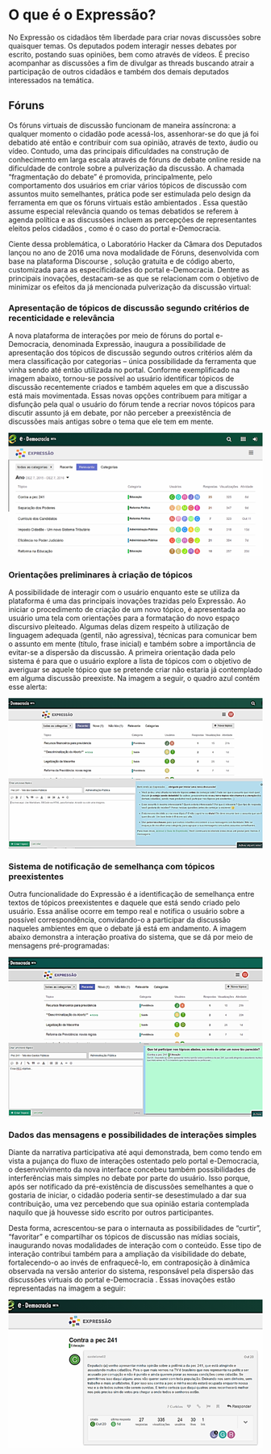 # O que é o Expressão?

No Expressão os cidadãos têm liberdade para criar novas discussões sobre quaisquer temas. Os deputados podem interagir nesses debates por escrito, postando suas opiniões, bem como através de vídeos. É preciso acompanhar as discussões a fim de divulgar as threads buscando atrair a participação de outros cidadãos e também dos demais deputados interessados na temática.

## Fóruns

Os fóruns virtuais de discussão funcionam de maneira assíncrona: a qualquer momento o cidadão pode acessá-los, assenhorar-se do que já foi debatido até então e contribuir com sua opinião, através de texto, áudio ou vídeo. 
Contudo, uma das principais dificuldades na construção de conhecimento em larga escala através de fóruns de debate online reside na dificuldade de controle sobre a pulverização da discussão. A chamada “fragmentação do debate” é promovida, principalmente, pelo comportamento dos usuários em criar vários tópicos de discussão com assuntos muito semelhantes, prática pode ser estimulada pelo design da ferramenta em que os fóruns virtuais estão ambientados . Essa questão assume especial relevância quando os temas debatidos se referem à agenda política e as discussões incluem as percepções de representantes eleitos pelos cidadãos , como é o caso do portal e-Democracia.

Ciente dessa problemática, o Laboratório Hacker da Câmara dos Deputados lançou no ano de 2016 uma nova modalidade de Fóruns, desenvolvida com base na plataforma Discourse , solução gratuita e de código aberto, customizada para as especificidades do portal e-Democracia. Dentre as principais inovações, destacam-se as que se relacionam com o objetivo de minimizar os efeitos da já mencionada pulverização da discussão virtual:

### Apresentação de tópicos de discussão segundo critérios de recenticidade e relevância

A nova plataforma de interações por meio de fóruns do portal e-Democracia, denominada Expressão, inaugura a possibilidade de apresentação dos tópicos de discussão segundo outros critérios além da mera classificação por categorias – única possibilidade da ferramenta que vinha sendo até então utilizada no portal. Conforme exemplificado na imagem abaixo, tornou-se possível ao usuário identificar tópicos de discussão recentemente criados e também aqueles em que a discussão está mais movimentada. Essas novas opções contribuem para mitigar a disfunção pela qual o usuário do fórum tende a recriar novos tópicos para discutir assunto já em debate, por não perceber a preexistência de discussões mais antigas sobre o tema que ele tem em mente.

![Listagem dos tópicos segundo o critério “relevância” na ferramenta Expressão](images/expressao1.png)

### Orientações preliminares à criação de tópicos

A possibilidade de interagir com o usuário enquanto este se utiliza da plataforma é uma das principais inovações trazidas pelo Expressão. Ao iniciar o procedimento de criação de um novo tópico, é apresentada ao usuário uma tela com orientações para a formatação do novo espaço discursivo pleiteado. Algumas delas dizem respeito à utilização de linguagem adequada (gentil, não agressiva), técnicas para comunicar bem o assunto em mente (título, frase inicial) e também sobre a importância de evitar-se a dispersão da discussão. 
A primeira orientação dada pelo sistema é para que o usuário explore a lista de tópicos com o objetivo de averiguar se aquele tópico que se pretende criar não estaria já contemplado em alguma discussão preexiste. Na imagem a seguir, o quadro azul contém esse alerta:

![Mensagem do Sistema orienta usuário sobre criação de tópicos de discussão](images/expressao2.png)

### Sistema de notificação de semelhança com tópicos preexistentes

Outra funcionalidade do Expressão é a identificação de semelhança entre textos de tópicos preexistentes e daquele que está sendo criado pelo usuário. Essa análise ocorre em tempo real e notifica o usuário sobre a possível correspondência, convidando-o a participar da discussão naqueles ambientes em que o debate já está em andamento. A imagem abaixo demonstra a interação proativa do sistema, que se dá por meio de mensagens pré-programadas:

![Mensagem do sistema informa sobre identificação de tópico com temática semelhante](images/expressao3.png)

### Dados das mensagens e possibilidades de interações simples

Diante da narrativa participativa até aqui demonstrada, bem como tendo em vista a pujança do fluxo de interações ostentado pelo portal e-Democracia, o desenvolvimento da nova interface concebeu também possibilidades de interferências mais simples no debate por parte do usuário. 
Isso porque, após ser notificado da pré-existência de discussões semelhantes a que o gostaria de iniciar, o cidadão poderia sentir-se desestimulado a dar sua contribuição, uma vez percebendo que sua opinião estaria contemplada naquilo que já houvesse sido escrito por outros participantes. 

Desta forma, acrescentou-se para o internauta as possibilidades de “curtir”, “favoritar” e compartilhar os tópicos de discussão nas mídias sociais, inaugurando novas modalidades de interação com o conteúdo.  Esse tipo de interação contribui também para a ampliação da visibilidade do debate, fortalecendo-o ao invés de enfraquecê-lo, em contraposição à dinâmica observada na versão anterior do sistema, responsável pela dispersão das discussões virtuais do portal e-Democracia . Essas inovações estão representadas na imagem a seguir:

![Opções de interações simples na ferramenta Expressão](images/expressao4.png)